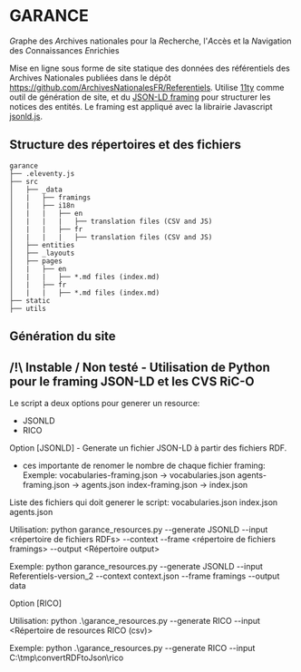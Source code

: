 # GARANCE

*G*raphe des *A*rchives nationales pour la *R*echerche, l'*A*ccès et la *N*avigation des *C*onnaissances *E*nrichies

Mise en ligne sous forme de site statique des données des référentiels des Archives Nationales publiées dans le dépôt https://github.com/ArchivesNationalesFR/Referentiels.
Utilise [11ty]([url](https://www.11ty.dev/)) comme outil de génération de site, et du [JSON-LD framing]([url](https://www.w3.org/TR/json-ld11-framing/)) pour structurer les notices des entités. Le framing est appliqué avec la librairie Javascript [jsonld.js]([url](https://github.com/digitalbazaar/jsonld.js)).

## Structure des répertoires et des fichiers

```
garance
├── .eleventy.js
├── src
│   ├── _data
│   |   ├── framings
│   |   ├── i18n
│   |   |   ├── en
│   |   |   |   ├── translation files (CSV and JS)
│   |   |   ├── fr
│   |   |   |   ├── translation files (CSV and JS)
│   ├── entities
│   ├── _layouts
│   ├── pages
│   |   ├── en
│   |   |   ├── *.md files (index.md)
│   |   ├── fr
│   |   |   ├── *.md files (index.md)
├── static
├── utils
```



## Génération du site







## /!\ Instable / Non testé - Utilisation de Python pour le framing JSON-LD et les CVS RiC-O

Le script a deux options pour generer un resource:

  - JSONLD
  - RICO

Option [JSONLD] - Generate un fichier JSON-LD à partir des fichiers RDF.

* ces importante de renomer le nombre de chaque fichier framing: 
Exemple:
vocabularies-framing.json -> vocabularies.json
agents-framing.json -> agents.json
index-framing.json -> index.json


Liste des fichiers qui doit generer le script:
vocabularies.json
index.json
agents.json

Utilisation:
  python garance_resources.py --generate JSONLD --input <répertoire de fichiers RDFs>  --context <fichier de context> --frame <répertoire de fichiers framings> --output <Répertoire output>

Exemple:
 python garance_resources.py --generate JSONLD --input Referentiels-version_2 --context context.json --frame framings --output data

 
Option [RICO]

Utilisation:
  python .\garance_resources.py --generate RICO --input <Répertoire de resources RICO (csv)>

Exemple:
  python .\garance_resources.py --generate RICO --input C:\tmp\convertRDFtoJson\rico
